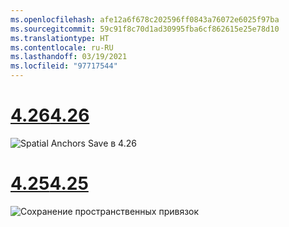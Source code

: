 ```yaml
---
ms.openlocfilehash: afe12a6f678c202596ff0843a76072e6025f97ba
ms.sourcegitcommit: 59c91f8c70d1ad30995fba6cf862615e25e78d10
ms.translationtype: HT
ms.contentlocale: ru-RU
ms.lasthandoff: 03/19/2021
ms.locfileid: "97717544"
---
```

# <a name="426"></a>[<span data-ttu-id="afe2e-101">4.26</span><span class="sxs-lookup"><span data-stu-id="afe2e-101">4.26</span></span>](#tab/426)

![Spatial Anchors Save в 4.26](../images/local-spatial-anchors-img-02.png)

# <a name="425"></a>[<span data-ttu-id="afe2e-103">4.25</span><span class="sxs-lookup"><span data-stu-id="afe2e-103">4.25</span></span>](#tab/425)

![Сохранение пространственных привязок](../images/unreal-spatialanchors-save.PNG)
